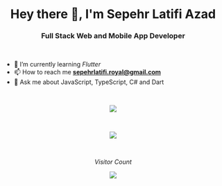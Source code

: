 
<h1 align="center">Hey there 👋, I'm Sepehr Latifi Azad</h1>

<h3 align="center">Full Stack Web and Mobile App Developer</h3>

<!--
**333pehr/333pehr** is a ✨ _special_ ✨ repository because its `README.md` (this file) appears on your GitHub profile.

Here are some ideas to get you started:

- 🔭 I’m currently working on ...
- 🌱 I’m currently learning ...
- 👯 I’m looking to collaborate on ...
- 🤔 I’m looking for help with ...
- 💬 Ask me about ...

- 😄 Pronouns: ...
- ⚡ Fun fact: ...
-->
<br/>

- 🌱 I’m currently learning *Flutter*
- 📫 How to reach me **sepehrlatifi.royal@gmail.com**
- 💬 Ask me about JavaScript, TypeScript, C# and Dart

<br/>

<p align="center">
<img align="center" src="https://github-readme-stats-git-masterrstaa-rickstaa.vercel.app/api?username=333pehr&count_private=true&show_icons=true&theme=github_dark" />
</p>

<br/>

<p align="center">
<img align="center" src="https://github-readme-stats-git-masterrstaa-rickstaa.vercel.app/api/top-langs/?username=333pehr&layout=compact&theme=github_dark" />
</p>

<br/>

<p align="center"><i>Visitor Count</i></p>
<p align="center"> 
  <img src="https://profile-counter.glitch.me/333pehr/count.svg" />
</p>
